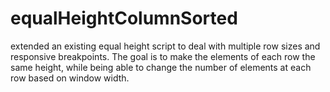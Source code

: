 # equalHeightColumnSorted
extended an existing equal height script to deal with multiple row sizes and responsive breakpoints. The goal is to make the elements of each row the same height, while being able to change the number of elements at each row based on window width. 
